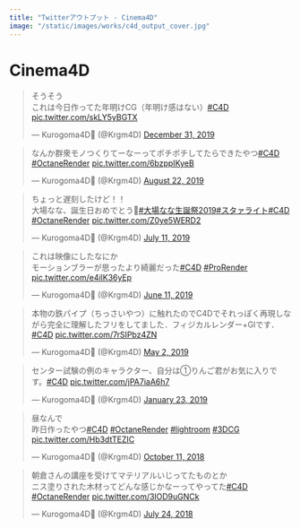```yaml
---
title: "Twitterアウトプット - Cinema4D"
image: "/static/images/works/c4d_output_cover.jpg"
---
```


# Cinema4D

<blockquote class="twitter-tweet"><p lang="ja" dir="ltr">そうそう<br>これは今日作ってた年明けCG（年明け感はない）<a href="https://twitter.com/hashtag/C4D?src=hash&amp;ref_src=twsrc%5Etfw">#C4D</a> <a href="https://t.co/skLY5yBGTX">pic.twitter.com/skLY5yBGTX</a></p>&mdash; Kurogoma4D🗼 (@Krgm4D) <a href="https://twitter.com/Krgm4D/status/1212028528654372865?ref_src=twsrc%5Etfw">December 31, 2019</a></blockquote> <script async src="https://platform.twitter.com/widgets.js" charset="utf-8"></script>

<blockquote class="twitter-tweet"><p lang="ja" dir="ltr">なんか群衆モノつくりてーなーってポチポチしてたらできたやつ<a href="https://twitter.com/hashtag/C4D?src=hash&amp;ref_src=twsrc%5Etfw">#C4D</a> <a href="https://twitter.com/hashtag/OctaneRender?src=hash&amp;ref_src=twsrc%5Etfw">#OctaneRender</a> <a href="https://t.co/6bzppIKyeB">pic.twitter.com/6bzppIKyeB</a></p>&mdash; Kurogoma4D🗼 (@Krgm4D) <a href="https://twitter.com/Krgm4D/status/1164525069093130240?ref_src=twsrc%5Etfw">August 22, 2019</a></blockquote> <script async src="https://platform.twitter.com/widgets.js" charset="utf-8"></script>

<blockquote class="twitter-tweet"><p lang="ja" dir="ltr">ちょっと遅刻したけど！！<br>大場なな、誕生日おめでとう🍌<a href="https://twitter.com/hashtag/%E5%A4%A7%E5%A0%B4%E3%81%AA%E3%81%AA%E7%94%9F%E8%AA%95%E7%A5%AD2019?src=hash&amp;ref_src=twsrc%5Etfw">#大場なな生誕祭2019</a><a href="https://twitter.com/hashtag/%E3%82%B9%E3%82%BF%E3%82%A1%E3%83%A9%E3%82%A4%E3%83%88?src=hash&amp;ref_src=twsrc%5Etfw">#スタァライト</a><a href="https://twitter.com/hashtag/C4D?src=hash&amp;ref_src=twsrc%5Etfw">#C4D</a> <a href="https://twitter.com/hashtag/OctaneRender?src=hash&amp;ref_src=twsrc%5Etfw">#OctaneRender</a> <a href="https://t.co/Z0ye5WERD2">pic.twitter.com/Z0ye5WERD2</a></p>&mdash; Kurogoma4D🗼 (@Krgm4D) <a href="https://twitter.com/Krgm4D/status/1149373037134807040?ref_src=twsrc%5Etfw">July 11, 2019</a></blockquote> <script async src="https://platform.twitter.com/widgets.js" charset="utf-8"></script>

<blockquote class="twitter-tweet"><p lang="ja" dir="ltr">これは映像にしたなにか<br>モーションブラーが思ったより綺麗だった<a href="https://twitter.com/hashtag/C4D?src=hash&amp;ref_src=twsrc%5Etfw">#C4D</a> <a href="https://twitter.com/hashtag/ProRender?src=hash&amp;ref_src=twsrc%5Etfw">#ProRender</a> <a href="https://t.co/e4ilK36yEp">pic.twitter.com/e4ilK36yEp</a></p>&mdash; Kurogoma4D🗼 (@Krgm4D) <a href="https://twitter.com/Krgm4D/status/1138262809161027585?ref_src=twsrc%5Etfw">June 11, 2019</a></blockquote> <script async src="https://platform.twitter.com/widgets.js" charset="utf-8"></script>

<blockquote class="twitter-tweet"><p lang="ja" dir="ltr">本物の鉄パイプ（ちっさいやつ）に触れたのでC4Dでそれっぽく再現しながら完全に理解したフリをしてました．フィジカルレンダー+GIです．<a href="https://twitter.com/hashtag/C4D?src=hash&amp;ref_src=twsrc%5Etfw">#C4D</a> <a href="https://t.co/7rSIPbz4ZN">pic.twitter.com/7rSIPbz4ZN</a></p>&mdash; Kurogoma4D🗼 (@Krgm4D) <a href="https://twitter.com/Krgm4D/status/1123879804850397184?ref_src=twsrc%5Etfw">May 2, 2019</a></blockquote> <script async src="https://platform.twitter.com/widgets.js" charset="utf-8"></script>

<blockquote class="twitter-tweet"><p lang="ja" dir="ltr">センター試験の例のキャラクター、自分は①りんご君がお気に入りです。<a href="https://twitter.com/hashtag/C4D?src=hash&amp;ref_src=twsrc%5Etfw">#C4D</a> <a href="https://t.co/jPA7iaA6h7">pic.twitter.com/jPA7iaA6h7</a></p>&mdash; Kurogoma4D🗼 (@Krgm4D) <a href="https://twitter.com/Krgm4D/status/1087993899824619520?ref_src=twsrc%5Etfw">January 23, 2019</a></blockquote> <script async src="https://platform.twitter.com/widgets.js" charset="utf-8"></script>

<blockquote class="twitter-tweet"><p lang="ja" dir="ltr">昼なんで<br>昨日作ったやつ<a href="https://twitter.com/hashtag/C4D?src=hash&amp;ref_src=twsrc%5Etfw">#C4D</a> <a href="https://twitter.com/hashtag/OctaneRender?src=hash&amp;ref_src=twsrc%5Etfw">#OctaneRender</a> <a href="https://twitter.com/hashtag/lightroom?src=hash&amp;ref_src=twsrc%5Etfw">#lightroom</a> <a href="https://twitter.com/hashtag/3DCG?src=hash&amp;ref_src=twsrc%5Etfw">#3DCG</a> <a href="https://t.co/Hb3dtTEZIC">pic.twitter.com/Hb3dtTEZIC</a></p>&mdash; Kurogoma4D🗼 (@Krgm4D) <a href="https://twitter.com/Krgm4D/status/1050221157629063168?ref_src=twsrc%5Etfw">October 11, 2018</a></blockquote> <script async src="https://platform.twitter.com/widgets.js" charset="utf-8"></script>

<blockquote class="twitter-tweet"><p lang="ja" dir="ltr">朝倉さんの講座を受けてマテリアルいじってたものとか<br>ニス塗りされた木材ってどんな感じかなーってやってた<a href="https://twitter.com/hashtag/C4D?src=hash&amp;ref_src=twsrc%5Etfw">#C4D</a> <a href="https://twitter.com/hashtag/OctaneRender?src=hash&amp;ref_src=twsrc%5Etfw">#OctaneRender</a> <a href="https://t.co/3lOD9uGNCk">pic.twitter.com/3lOD9uGNCk</a></p>&mdash; Kurogoma4D🗼 (@Krgm4D) <a href="https://twitter.com/Krgm4D/status/1021566891007959040?ref_src=twsrc%5Etfw">July 24, 2018</a></blockquote> <script async src="https://platform.twitter.com/widgets.js" charset="utf-8"></script>

